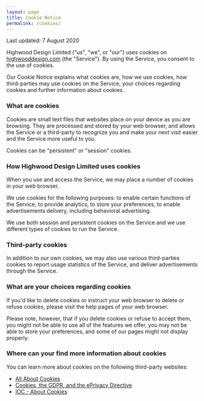 ```yaml
---
layout: page
title: Cookie Notice
permalink: /cookies/
---
```

Last updated: 7 August 2020

Highwood Design Limited ("us", "we", or "our") uses cookies on [highwooddesign.com](https://highwooddesign.com/) (the "Service"). By using the Service, you consent to the use of cookies.

Our Cookie Notice explains what cookies are, how we use cookies, how third-parties may use cookies on the Service, your choices regarding cookies and further information about cookies.

### What are cookies

Cookies are small text files that websites place on your device as you are browsing. They are processed and stored by your web browser, and allows the Service or a third-party to recognize you and make your next visit easier and the Service more useful to you.

Cookies can be "persistent" or "session" cookies.

### How Highwood Design Limited uses cookies

When you use and access the Service, we may place a number of cookies in your web browser.

We use cookies for the following purposes: to enable certain functions of the Service, to provide analytics, to store your preferences, to enable advertisements delivery, including behavioral advertising.

We use both session and persistent cookies on the Service and we use different types of cookies to run the Service.

### Third-party cookies

In addition to our own cookies, we may also use various third-parties cookies to report usage statistics of the Service, and deliver advertisements through the Service.

### What are your choices regarding cookies

If you'd like to delete cookies or instruct your web browser to delete or refuse cookies, please visit the help pages of your web browser.

Please note, however, that if you delete cookies or refuse to accept them, you might not be able to use all of the features we offer, you may not be able to store your preferences, and some of our pages might not display properly.

### Where can your find more information about cookies

You can learn more about cookies on the following third-party websites:

* [All About Cookies](http://www.allaboutcookies.org/)
* [Cookies, the GDPR, and the ePrivacy Directive](https://gdpr.eu/cookies/)
* [IOC - About Cookies](https://ico.org.uk/your-data-matters/online/cookies/)
